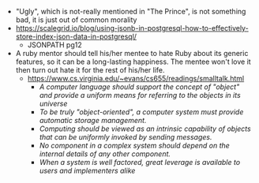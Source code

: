 - "Ugly", which is not-really mentioned in "The Prince", is not something bad, it is just out of common morality
- https://scalegrid.io/blog/using-jsonb-in-postgresql-how-to-effectively-store-index-json-data-in-postgresql/
	- JSONPATH pg12
- A ruby mentor should tell his/her mentee to hate Ruby about its generic features, so it can be a long-lasting happiness. The mentee won't love it then turn out hate it for the rest of his/her life.
	- https://www.cs.virginia.edu/~evans/cs655/readings/smalltalk.html
		- _A computer language should support the concept of "object" and provide a uniform means for referring to the objects in its universe_
		- _To be truly "object-oriented", a computer system must provide automatic storage management._
		- _Computing should be viewed as an intrinsic capability of objects that can be uniformly invoked by sending messages._
		- _No component in a complex system should depend on the internal details of any other component._
		- _When a system is well factored, great leverage is available to users and implementers alike_